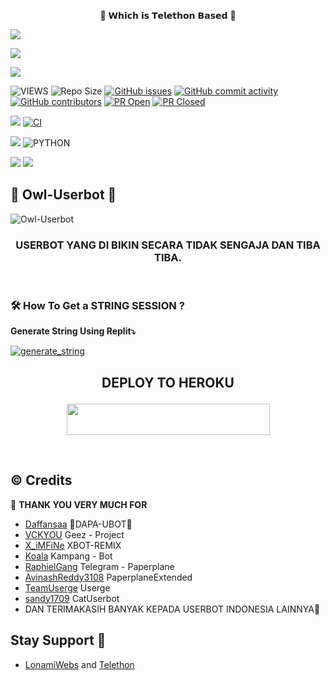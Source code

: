<p align="center"> 🦉  𝗪𝗵𝗶𝗰𝗵 𝗶𝘀 𝗧𝗲𝗹𝗲𝘁𝗵𝗼𝗻 𝗕𝗮𝘀𝗲𝗱 🦉 </p>
<p align="left">
  <a href="https://github.com/maspion27/Owl-Userbot/fork"><img src="https://img.shields.io/github/forks/maspion27/Owl-Userbot?label=Fork&style=social"></a>
  </p>
<p align="left">
  <a href="https://github.com/maspion27/Owl-Userbot"><img src="https://img.shields.io/github/stars/maspion27/Owl-Userbot?style=social"></a>
  </p>
<p align="left">
  <a href="https://github.com/maspion27/Owl-Userbot/blob/Owl-Userbot/LICENSE"><img src="https://img.shields.io/github/license/maspion27/Owl-Userbot?&style=social&logo=github">
  </a></p>

![VIEWS](https://komarev.com/ghpvc/?username=maspion27)
![Repo Size](https://img.shields.io/github/repo-size/maspion27/Owl-Userbot?&style=plastic&logo=github)
[![GitHub issues](https://img.shields.io/github/issues/maspion27/Owl-Userbot?&style=plastic&logo=github)](https://github.com/maspion27/Owl-Userbot/issues)
[![GitHub commit activity](https://img.shields.io/github/commit-activity/m/maspion27/Owl-Userbot?&style=plastic&logo=github)](https://github.com/maspion27/Owl-Userbot/graphs/commit-activity)
[![GitHub contributors](https://img.shields.io/github/contributors/maspion27/CAN-UBOT?&style=plastic&logo=github)](https://GitHub.com/maspion27/Owl-Userbot/graphs/contributors/)
[![PR Open](https://img.shields.io/github/issues-pr/maspion27/Owl-Userbot?&style=plastic&logo=github)](https://github.com/maspion27/CAN-UBOT/pulls)
[![PR Closed](https://img.shields.io/github/issues-pr-closed/maspion27/CAN-UBOT?&style=plastic&logo=github)](https://github.com/maspion27/Owl-Userbot/pulls?q=is:closed)
<p align="justify">
<a href="https://github.com/maspion27/Owl-Userbot/commits/Owl-Userbot"><img src="https://img.shields.io/github/last-commit/maspion27/Owl-Userbot?color=ff69b4&logo=github&logoColor=ff69b4&style=for-the-badge" /></a>
<a href="https://github.com/maspion27/Owl-Userbot/actions/workflows/main.yml"><img src="https://img.shields.io/github/workflow/status/maspion27/Owl-Userbot/CI/Owl-Userbot?style=for-the-badge&logo=github-actions&logoColor=aqua" alt="CI" /></a>
</p>
<p align="justify">
<a href="https://pypi.org/project/Telethon/"><img src="https://img.shields.io/pypi/v/telethon?color=important&label=telethon&logo=python&logoColor=brightgreen&style=for-the-badge" /></a>
<img alt="PYTHON" src="https://img.shields.io/badge/PYTHON-v3.9.5-white?style=for-the-badge&logo=appveyor"/>
</p>
<p align="left">
</p>
<a href="https://t.me/GeezSupportGroup"><img src="https://img.shields.io/badge/Join-Group1%20Support-blue.svg?style=for-the-badge&logo=Telegram"></a>
<a href="https://t.me/VcgSupportGroup"><img src="https://img.shields.io/badge/Join-Group2%20Support-blue.svg?style=for-the-badge&logo=Telegram"></a>

##  🦉 Owl-Userbot 🦉 
![Owl-Userbot](https://telegra.ph/file/cc9b45e639efe047ce719.png)

<h3 align="center">USERBOT YANG DI BIKIN SECARA TIDAK SENGAJA DAN TIBA TIBA.</h3>
<p align="center">&nbsp;</p>


### 🛠️ How To Get a STRING SESSION ?

**Generate String Using Replit⤵️**

<a href="https://replit.com/@Vckyou/Geez-String-Session#main.py"><img src="https://img.shields.io/badge/run-string__session.py-magenta?style=for-the-badge&logo=repl.it" alt="generate_string" /></a>

## <p align="center">DEPLOY TO HEROKU</p>

<p align="center"><a href="https://heroku.com/deploy?template=https://github.com/maspion27/Owl-Userbot/tree/Owl-Userbot">
  <img src="https://img.shields.io/badge/Deploy%20To%20Heroku-pink?style=flat&logo=heroku" width="325" height="50.100" /></a></p>

<br>
</p>

## © Credits 

 🙏 **THANK YOU VERY MUCH FOR**

*   [Daffansaa](https://github.com/Daffansaa/DAPA-UBOT)   🐯DAPA-UBOT🐯
*   [VCKYOU](https://github.com/Vckyou/Geez-Project)    Geez - Project
*   [X_iMFiNe](https://github.com/ximfine/xBot-Remix)    XBOT-REMIX
*   [Koala](https://github.com/ManusiaRakitan/Kampang-Bot)    Kampang - Bot
*   [RaphielGang](https://github.com/RaphielGang)    Telegram - Paperplane
*   [AvinashReddy3108](https://github.com/AvinashReddy3108)    PaperplaneExtended
*   [TeamUserge](https://github.com/UsergeTeam/Userge)    Userge
*   [sandy1709](https://github.com/sandy1709/catuserbot)    CatUserbot
*   DAN TERIMAKASIH BANYAK KEPADA USERBOT INDONESIA LAINNYA🙏


## Stay Support 🚀
*   [LonamiWebs](https://github.com/LonamiWebs/) and [Telethon](https://github.com/LonamiWebs/Telethon)

